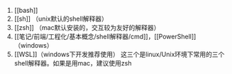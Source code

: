 
1. [[bash]]
2. [[sh]] （unix默认的shell解释器）
3. [[zsh]] （mac默认安装的，交互较为友好的解释器）
4. [[笔记/前端/工程化/基本概念/shell解释器/cmd]]，[[PowerShell]]（windows）
5. [[WSL]]（windows下开发推荐使用）
这三个是linux/Unix环境下常用的三个shell解释器。如果是用mac，建议使用zsh
 